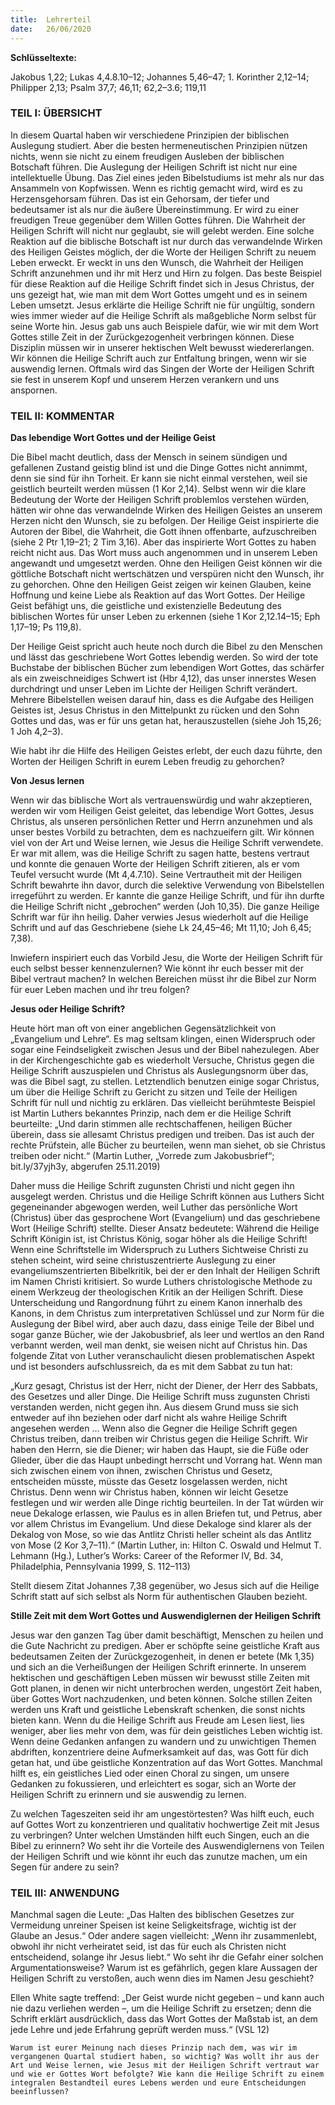 ```yaml
---
title:  Lehrerteil
date:   26/06/2020
---
```


**Schlüsseltexte:**

Jakobus 1,22; Lukas 4,4.8.10–12; Johannes 5,46–47; 1. Korinther 2,12–14; Philipper 2,13; Psalm 37,7; 46,11; 62,2–3.6; 119,11

### TEIL I: ÜBERSICHT

In diesem Quartal haben wir verschiedene Prinzipien der biblischen Auslegung studiert. Aber die besten hermeneutischen Prinzipien nützen nichts, wenn sie nicht zu einem freudigen Ausleben der biblischen Botschaft führen. Die Auslegung der Heiligen Schrift ist nicht nur eine intellektuelle Übung. Das Ziel eines jeden Bibelstudiums ist mehr als nur das Ansammeln von Kopfwissen. Wenn es richtig gemacht wird, wird es zu Herzensgehorsam führen. Das ist ein Gehorsam, der tiefer und bedeutsamer ist als nur die äußere Übereinstimmung. Er wird zu einer freudigen Treue gegenüber dem Willen Gottes führen. Die Wahrheit der Heiligen Schrift will nicht nur geglaubt, sie will gelebt werden. Eine solche Reaktion auf die biblische Botschaft ist nur durch das verwandelnde Wirken des Heiligen Geistes möglich, der die Worte der Heiligen Schrift zu neuem Leben erweckt. Er weckt in uns den Wunsch, die Wahrheit der Heiligen Schrift anzunehmen und ihr mit Herz und Hirn zu folgen. Das beste Beispiel für diese Reaktion auf die Heilige Schrift findet sich in Jesus Christus, der uns gezeigt hat, wie man mit dem Wort Gottes umgeht und es in seinem Leben umsetzt. Jesus erklärte die Heilige Schrift nie für ungültig, sondern wies immer wieder auf die Heilige Schrift als maßgebliche Norm selbst für seine Worte hin. Jesus gab uns auch Beispiele dafür, wie wir mit dem Wort Gottes stille Zeit in der Zurückgezogenheit verbringen können. Diese Disziplin müssen wir in unserer hektischen Welt bewusst wiedererlangen. Wir können die Heilige Schrift auch zur Entfaltung bringen, wenn wir sie auswendig lernen. Oftmals wird das Singen der Worte der Heiligen Schrift sie fest in unserem Kopf und unserem Herzen verankern und uns anspornen.

### TEIL II: KOMMENTAR

**Das lebendige Wort Gottes und der Heilige Geist**

Die Bibel macht deutlich, dass der Mensch in seinem sündigen und gefallenen Zustand geistig blind ist und die Dinge Gottes nicht annimmt, denn sie sind für ihn Torheit. Er kann sie nicht einmal verstehen, weil sie geistlich beurteilt werden müssen (1 Kor 2,14). Selbst wenn wir die klare Bedeutung der Worte der Heiligen Schrift problemlos verstehen würden, hätten wir ohne das verwandelnde Wirken des Heiligen Geistes an unserem Herzen nicht den Wunsch, sie zu befolgen. Der Heilige Geist inspirierte die Autoren der Bibel, die Wahrheit, die Gott ihnen offenbarte, aufzuschreiben (siehe 2 Ptr 1,19–21; 2 Tim 3,16). Aber das inspirierte Wort Gottes zu haben reicht nicht aus. Das Wort muss auch angenommen und in unserem Leben angewandt und umgesetzt werden. Ohne den Heiligen Geist können wir die göttliche Botschaft nicht wertschätzen und verspüren nicht den Wunsch, ihr zu gehorchen. Ohne den Heiligen Geist zeigen wir keinen Glauben, keine Hoffnung und keine Liebe als Reaktion auf das Wort Gottes. Der Heilige Geist befähigt uns, die geistliche und existenzielle Bedeutung des biblischen Wortes für unser Leben zu erkennen (siehe 1 Kor 2,12.14–15; Eph 1,17–19; Ps 119,8).

Der Heilige Geist spricht auch heute noch durch die Bibel zu den Menschen und lässt das geschriebene Wort Gottes lebendig werden. So wird der tote Buchstabe der biblischen Bücher zum lebendigen Wort Gottes, das schärfer als ein zweischneidiges Schwert ist (Hbr 4,12), das unser innerstes Wesen durchdringt und unser Leben im Lichte der Heiligen Schrift verändert. Mehrere Bibelstellen weisen darauf hin, dass es die Aufgabe des Heiligen Geistes ist, Jesus Christus in den Mittelpunkt zu rücken und den Sohn Gottes und das, was er für uns getan hat, herauszustellen (siehe Joh 15,26; 1 Joh 4,2–3).

Wie habt ihr die Hilfe des Heiligen Geistes erlebt, der euch dazu führte, den Worten der Heiligen Schrift in eurem Leben freudig zu gehorchen?

**Von Jesus lernen**

Wenn wir das biblische Wort als vertrauenswürdig und wahr akzeptieren, werden wir vom Heiligen Geist geleitet, das lebendige Wort Gottes, Jesus Christus, als unseren persönlichen Retter und Herrn anzunehmen und als unser bestes Vorbild zu betrachten, dem es nachzueifern gilt. Wir können viel von der Art und Weise lernen, wie Jesus die Heilige Schrift verwendete. Er war mit allem, was die Heilige Schrift zu sagen hatte, bestens vertraut und konnte die genauen Worte der Heiligen Schrift zitieren, als er vom Teufel versucht wurde (Mt 4,4.7.10). Seine Vertrautheit mit der Heiligen Schrift bewahrte ihn davor, durch die selektive Verwendung von Bibelstellen irregeführt zu werden. Er kannte die ganze Heilige Schrift, und für ihn durfte die Heilige Schrift nicht „gebrochen“ werden (Joh 10,35). Die ganze Heilige Schrift war für ihn heilig. Daher verwies Jesus wiederholt auf die Heilige Schrift und auf das Geschriebene (siehe Lk 24,45–46; Mt 11,10; Joh 6,45; 7,38).

Inwiefern inspiriert euch das Vorbild Jesu, die Worte der Heiligen Schrift für euch selbst besser kennenzulernen? Wie könnt ihr euch besser mit der Bibel vertraut machen? In welchen Bereichen müsst ihr die Bibel zur Norm für euer Leben machen und ihr treu folgen?

**Jesus oder Heilige Schrift?**

Heute hört man oft von einer angeblichen Gegensätzlichkeit von „Evangelium und Lehre“. Es mag seltsam klingen, einen Widerspruch oder sogar eine Feindseligkeit zwischen Jesus und der Bibel nahezulegen. Aber in der Kirchengeschichte gab es wiederholt Versuche, Christus gegen die Heilige Schrift auszuspielen und Christus als Auslegungsnorm über das, was die Bibel sagt, zu stellen. Letztendlich benutzen einige sogar Christus, um über die Heilige Schrift zu Gericht zu sitzen und Teile der Heiligen Schrift für null und nichtig zu erklären. Das vielleicht berühmteste Beispiel ist Martin Luthers bekanntes Prinzip, nach dem er die Heilige Schrift beurteilte: „Und darin stimmen alle rechtschaffenen, heiligen Bücher überein, dass sie allesamt Christus predigen und treiben. Das ist auch der rechte Prüfstein, alle Bücher zu beurteilen, wenn man siehet, ob sie Christus treiben oder nicht.“ (Martin Luther, „Vorrede zum Jakobusbrief“; bit.ly/37yjh3y, abgerufen 25.11.2019)

Daher muss die Heilige Schrift zugunsten Christi und nicht gegen ihn ausgelegt werden. Christus und die Heilige Schrift können aus Luthers Sicht gegeneinander abgewogen werden, weil Luther das persönliche Wort (Christus) über das gesprochene Wort (Evangelium) und das geschriebene Wort (Heilige Schrift) stellte. Dieser Ansatz bedeutete: Während die Heilige Schrift Königin ist, ist Christus König, sogar höher als die Heilige Schrift! Wenn eine Schriftstelle im Widerspruch zu Luthers Sichtweise Christi zu stehen scheint, wird seine christuszentrierte Auslegung zu einer evangeliumszentrierten Bibelkritik, bei der er den Inhalt der Heiligen Schrift im Namen Christi kritisiert. So wurde Luthers christologische Methode zu einem Werkzeug der theologischen Kritik an der Heiligen Schrift. Diese Unterscheidung und Rangordnung führt zu einem Kanon innerhalb des Kanons, in dem Christus zum interpretativen Schlüssel und zur Norm für die Auslegung der Bibel wird, aber auch dazu, dass einige Teile der Bibel und sogar ganze Bücher, wie der Jakobusbrief, als leer und wertlos an den Rand verbannt werden, weil man denkt, sie weisen nicht auf Christus hin. Das folgende Zitat von Luther veranschaulicht diesen problematischen Aspekt und ist besonders aufschlussreich, da es mit dem Sabbat zu tun hat:

„Kurz gesagt, Christus ist der Herr, nicht der Diener, der Herr des Sabbats, des Gesetzes und aller Dinge. Die Heilige Schrift muss zugunsten Christi verstanden werden, nicht gegen ihn. Aus diesem Grund muss sie sich entweder auf ihn beziehen oder darf nicht als wahre Heilige Schrift angesehen werden … Wenn also die Gegner die Heilige Schrift gegen Christus treiben, dann treiben wir Christus gegen die Heilige Schrift. Wir haben den Herrn, sie die Diener; wir haben das Haupt, sie die Füße oder Glieder, über die das Haupt unbedingt herrscht und Vorrang hat. Wenn man sich zwischen einem von ihnen, zwischen Christus und Gesetz, entscheiden müsste, müsste das Gesetz losgelassen werden, nicht Christus. Denn wenn wir Christus haben, können wir leicht Gesetze festlegen und wir werden alle Dinge richtig beurteilen. In der Tat würden wir neue Dekaloge erlassen, wie Paulus es in allen Briefen tut, und Petrus, aber vor allem Christus im Evangelium. Und diese Dekaloge sind klarer als der Dekalog von Mose, so wie das Antlitz Christi heller scheint als das Antlitz von Mose (2 Kor 3,7–11).“ (Martin Luther, in: Hilton C. Oswald und Helmut T. Lehmann (Hg.), Luther’s Works: Career of the Reformer IV, Bd. 34, Philadelphia, Pennsylvania 1999, S. 112–113)

Stellt diesem Zitat Johannes 7,38 gegenüber, wo Jesus sich auf die Heilige Schrift statt auf sich selbst als Norm für authentischen Glauben bezieht.

**Stille Zeit mit dem Wort Gottes und Auswendiglernen der Heiligen Schrift**

Jesus war den ganzen Tag über damit beschäftigt, Menschen zu heilen und die Gute Nachricht zu predigen. Aber er schöpfte seine geistliche Kraft aus bedeutsamen Zeiten der Zurückgezogenheit, in denen er betete (Mk 1,35) und sich an die Verheißungen der Heiligen Schrift erinnerte. In unserem hektischen und geschäftigen Leben müssen wir bewusst stille Zeiten mit Gott planen, in denen wir nicht unterbrochen werden, ungestört Zeit haben, über Gottes Wort nachzudenken, und beten können. Solche stillen Zeiten werden uns Kraft und geistliche Lebenskraft schenken, die sonst nichts bieten kann. Wenn du die Heilige Schrift aus Freude am Lesen liest, lies weniger, aber lies mehr von dem, was für dein geistliches Leben wichtig ist. Wenn deine Gedanken anfangen zu wandern und zu unwichtigen Themen abdriften, konzentriere deine Aufmerksamkeit auf das, was Gott für dich getan hat, und übe geistliche Konzentration auf das Wort Gottes. Manchmal hilft es, ein geistliches Lied oder einen Choral zu singen, um unsere Gedanken zu fokussieren, und erleichtert es sogar, sich an Worte der Heiligen Schrift zu erinnern und sie auswendig zu lernen.

Zu welchen Tageszeiten seid ihr am ungestörtesten? Was hilft euch, euch auf Gottes Wort zu konzentrieren und qualitativ hochwertige Zeit mit Jesus zu verbringen? Unter welchen Umständen hilft euch Singen, euch an die Bibel zu erinnern? Wo seht ihr die Vorteile des Auswendiglernens von Teilen der Heiligen Schrift und wie könnt ihr euch das zunutze machen, um ein Segen für andere zu sein?

### TEIL III: ANWENDUNG

Manchmal sagen die Leute: „Das Halten des biblischen Gesetzes zur Vermeidung unreiner Speisen ist keine Seligkeitsfrage, wichtig ist der Glaube an Jesus.“ Oder andere sagen vielleicht: „Wenn ihr zusammenlebt, obwohl ihr nicht verheiratet seid, ist das für euch als Christen nicht entscheidend, solange ihr Jesus liebt.“ Wo seht ihr die Gefahr einer solchen Argumentationsweise? Warum ist es gefährlich, gegen klare Aussagen der Heiligen Schrift zu verstoßen, auch wenn dies im Namen Jesu geschieht?

Ellen White sagte treffend: „Der Geist wurde nicht gegeben – und kann auch nie dazu verliehen werden –, um die Heilige Schrift zu ersetzen; denn die Schrift erklärt ausdrücklich, dass das Wort Gottes der Maßstab ist, an dem jede Lehre und jede Erfahrung geprüft werden muss.“ (VSL 12)

`Warum ist eurer Meinung nach dieses Prinzip nach dem, was wir im vergangenen Quartal studiert haben, so wichtig? Was wollt ihr aus der Art und Weise lernen, wie Jesus mit der Heiligen Schrift vertraut war und wie er Gottes Wort befolgte? Wie kann die Heilige Schrift zu einem integralen Bestandteil eures Lebens werden und eure Entscheidungen beeinflussen?`